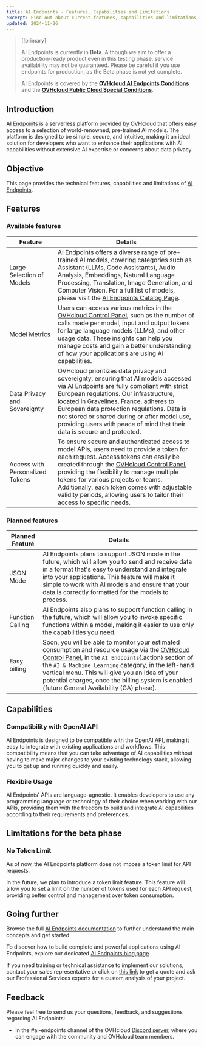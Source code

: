 ```yaml
---
title: AI Endpoints - Features, Capabilities and Limitations
excerpt: Find out about current features, capabilities and limitations of AI Endpoints
updated: 2024-11-26
---
```


> [!primary]
>
> AI Endpoints is currently in **Beta**. Although we aim to offer a production-ready product even in this testing phase, service availability may not be guaranteed. Please be careful if you use endpoints for production, as the Beta phase is not yet complete.
>
> AI Endpoints is covered by the **[OVHcloud AI Endpoints Conditions](https://storage.gra.cloud.ovh.net/v1/AUTH_325716a587c64897acbef9a4a4726e38/contracts/48743bf-AI_Endpoints-ALL-1.1.pdf)** and the **[OVHcloud Public Cloud Special Conditions](https://storage.gra.cloud.ovh.net/v1/AUTH_325716a587c64897acbef9a4a4726e38/contracts/d2a208c-Conditions_particulieres_OVH_Stack-WE-9.0.pdf)**.
>

## Introduction

[AI Endpoints](https://endpoints.ai.cloud.ovh.net/) is a serverless platform provided by OVHcloud that offers easy access to a selection of world-renowned, pre-trained AI models. The platform is designed to be simple, secure, and intuitive, making it an ideal solution for developers who want to enhance their applications with AI capabilities without extensive AI expertise or concerns about data privacy.

## Objective

This page provides the technical features, capabilities and limitations of [AI Endpoints](https://endpoints.ai.cloud.ovh.net/).

## Features

### Available features

| Feature                                    | Details                                                                                                                                                                                                                                      |
|--------------------------------------------|----------------------------------------------------------------------------------------------------------------------------------------------------------------------------------------------------------------------------------------------|
| Large Selection of Models                        | AI Endpoints offers a diverse range of pre-trained AI models, covering categories such as Assistant (LLMs, Code Assistants), Audio Analysis, Embeddings, Natural Language Processing, Translation, Image Generation, and Computer Vision. For a full list of models, please visit the [AI Endpoints Catalog Page](https://endpoints.ai.cloud.ovh.net/catalog).                                                                          |
| Model Metrics | Users can access various metrics in the [OVHcloud Control Panel](/links/manager), such as the number of calls made per model, input and output tokens for large language models (LLMs), and other usage data. These insights can help you manage costs and gain a better understanding of how your applications are using AI capabilities.                                                                                              |
| Data Privacy and Sovereignty | OVHcloud prioritizes data privacy and sovereignty, ensuring that AI models accessed via AI Endpoints are fully compliant with strict European regulations. Our infrastructure, located in Gravelines, France, adheres to European data protection regulations. Data is not stored or shared during or after model use, providing users with peace of mind that their data is secure and protected.                                                                          |
| Access with Personalized Tokens | To ensure secure and authenticated access to model APIs, users need to provide a token for each request. Access tokens can easily be created through the [OVHcloud Control Panel](/links/manager), providing the flexibility to manage multiple tokens for various projects or teams. Additionally, each token comes with adjustable validity periods, allowing users to tailor their access to specific needs. 

### Planned features

| Planned Feature                                    | Details                                                                                                                                                                                                                                      |
|--------------------------------------------|----------------------------------------------------------------------------------------------------------------------------------------------------------------------------------------------------------------------------------------------|
| JSON Mode                        | AI Endpoints plans to support JSON mode in the future, which will allow you to send and receive data in a format that's easy to understand and integrate into your applications. This feature will make it simple to work with AI models and ensure that your data is correctly formatted for the models to process.                                                                          |
| Function Calling | AI Endpoints also plans to support function calling in the future, which will allow you to invoke specific functions within a model, making it easier to use only the capabilities you need. |
| Easy billing | Soon, you will be able to monitor your estimated consumption and resource usage via the [OVHcloud Control Panel](/links/manager), in the `AI Endpoints`{.action} section of the `AI & Machine Learning` category, in the left-hand vertical menu. This will give you an idea of your potential charges, once the billing system is enabled (future General Availability (GA) phase).

## Capabilities

### Compatibility with OpenAI API

AI Endpoints is designed to be compatible with the OpenAI API, making it easy to integrate with existing applications and workflows. This compatibility means that you can take advantage of AI capabilities without having to make major changes to your existing technology stack, allowing you to get up and running quickly and easily.

### Flexibile Usage

AI Endpoints' APIs are language-agnostic. It enables developers to use any programming language or technology of their choice when working with our APIs, providing them with the freedom to build and integrate AI capabilities according to their requirements and preferences.

## Limitations for the beta phase

### No Token Limit

As of now, the AI Endpoints platform does not impose a token limit for API requests.

In the future, we plan to introduce a token limit feature. This feature will allow you to set a limit on the number of tokens used for each API request, providing better control and management over token consumption.

## Going further

Browse the full [AI Endpoints documentation](/products/public-cloud-ai-and-machine-learning-ai-endpoints) to further understand the main concepts and get started.

To discover how to build complete and powerful applications using AI Endpoints, explore our dedicated [AI Endpoints blog page](https://blog.ovhcloud.com/tag/ai-endpoints/).

If you need training or technical assistance to implement our solutions, contact your sales representative or click on [this link](/links/professional-services) to get a quote and ask our Professional Services experts for a custom analysis of your project.

## Feedback

Please feel free to send us your questions, feedback, and suggestions regarding AI Endpoints:

- In the #ai-endpoints channel of the OVHcloud [Discord server](https://discord.gg/ovhcloud), where you can engage with the community and OVHcloud team members.
